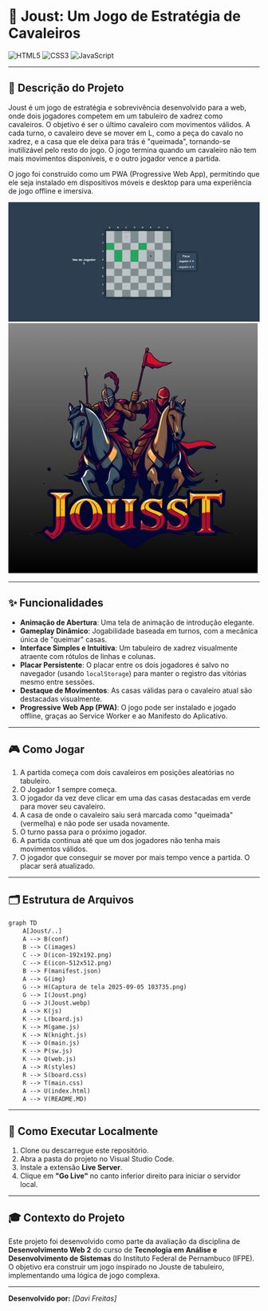 # 🐎 Joust: Um Jogo de Estratégia de Cavaleiros

![HTML5](https://img.shields.io/badge/HTML5-E34F26?style=for-the-badge&logo=html5&logoColor=white)
![CSS3](https://img.shields.io/badge/CSS3-1572B6?style=for-the-badge&logo=css3&logoColor=white)
![JavaScript](https://img.shields.io/badge/JavaScript-F7DF1E?style=for-the-badge&logo=javascript&logoColor=black)

---

## 📄 Descrição do Projeto

Joust é um jogo de estratégia e sobrevivência desenvolvido para a web, onde dois jogadores competem em um tabuleiro de xadrez como cavaleiros. O objetivo é ser o último cavaleiro com movimentos válidos. A cada turno, o cavaleiro deve se mover em L, como a peça do cavalo no xadrez, e a casa que ele deixa para trás é "queimada", tornando-se inutilizável pelo resto do jogo. O jogo termina quando um cavaleiro não tem mais movimentos disponíveis, e o outro jogador vence a partida.

O jogo foi construído como um PWA (Progressive Web App), permitindo que ele seja instalado em dispositivos móveis e desktop para uma experiência de jogo offline e imersiva.

![Joust Game Screenshot](img/Captura%20de%20tela%202025-09-05%20103735.png)
![Joust Game Logo](img/Joust.png)

---
## ✨ Funcionalidades

* **Animação de Abertura**: Uma tela de animação de introdução elegante.
* **Gameplay Dinâmico**: Jogabilidade baseada em turnos, com a mecânica única de "queimar" casas.
* **Interface Simples e Intuitiva**: Um tabuleiro de xadrez visualmente atraente com rótulos de linhas e colunas.
* **Placar Persistente**: O placar entre os dois jogadores é salvo no navegador (usando `localStorage`) para manter o registro das vitórias mesmo entre sessões.
* **Destaque de Movimentos**: As casas válidas para o cavaleiro atual são destacadas visualmente.
* **Progressive Web App (PWA)**: O jogo pode ser instalado e jogado offline, graças ao Service Worker e ao Manifesto do Aplicativo.

---

## 🎮 Como Jogar

1.  A partida começa com dois cavaleiros em posições aleatórias no tabuleiro.
2.  O Jogador 1 sempre começa.
3.  O jogador da vez deve clicar em uma das casas destacadas em verde para mover seu cavaleiro.
4.  A casa de onde o cavaleiro saiu será marcada como "queimada" (vermelha) e não pode ser usada novamente.
5.  O turno passa para o próximo jogador.
6.  A partida continua até que um dos jogadores não tenha mais movimentos válidos.
7.  O jogador que conseguir se mover por mais tempo vence a partida. O placar será atualizado.

--- 
## 🗂️ Estrutura de Arquivos

```mermaid
graph TD
    A[Joust/..]
    A --> B(conf)
    B --> C(images)
    C --> D(icon-192x192.png)
    C --> E(icon-512x512.png)
    B --> F(manifest.json)
    A --> G(img)
    G --> H(Captura de tela 2025-09-05 103735.png)
    G --> I(Joust.png)
    G --> J(Joust.webp)
    A --> K(js)
    K --> L(board.js)
    K --> M(game.js)
    K --> N(knight.js)
    K --> O(main.js)
    K --> P(sw.js)
    K --> Q(web.js)
    A --> R(styles)
    R --> S(board.css)
    R --> T(main.css)
    A --> U(index.html)
    A --> V(README.MD)
```
---

## 🚀 Como Executar Localmente

1.  Clone ou descarregue este repositório.
2.  Abra a pasta do projeto no Visual Studio Code.
3.  Instale a extensão **Live Server**.
4.  Clique em **"Go Live"** no canto inferior direito para iniciar o servidor local.

---

## 🎓 Contexto do Projeto

Este projeto foi desenvolvido como parte da avaliação da disciplina de **Desenvolvimento Web 2** do curso de **Tecnologia em Análise e Desenvolvimento de Sistemas** do Instituto Federal de Pernambuco (IFPE). O objetivo era construir um jogo inspirado no Jouste de tabuleiro, implementando uma lógica de jogo complexa.

---

**Desenvolvido por:** *[Davi Freitas]*